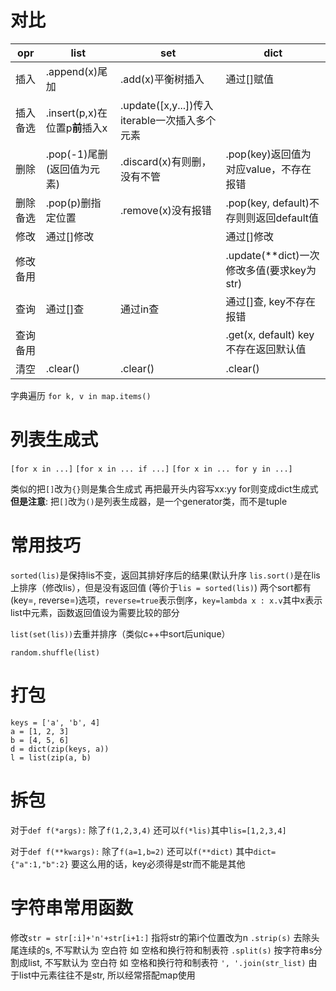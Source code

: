 # 对比
|opr|list|set|dict|
|-|-|-|-|
|插入|.append(x)尾加|.add(x)平衡树插入|通过[]赋值|
|插入备选|.insert(p,x)在位置p**前**插入x|.update([x,y...])传入iterable一次插入多个元素||
|删除|.pop(-1)尾删(返回值为元素)|.discard(x)有则删，没有不管|.pop(key)返回值为对应value，不存在报错|
|删除备选|.pop(p)删指定位置|.remove(x)没有报错|.pop(key, default)不存则则返回default值|
|修改|通过[]修改||通过[]修改|
|修改备用|||.update(**dict)一次修改多值(要求key为str)|
|查询|通过[]查|通过in查|通过[]查, key不存在报错|
|查询备用|||.get(x, default) key不存在返回默认值|
|清空|.clear()|.clear()|.clear()|


字典遍历 `for k, v in map.items()`

# 列表生成式
`[for x in ...]`
`[for x in ... if ...]`
`[for x in ... for y in ...]`

类似的把`[]`改为`{}`则是集合生成式
再把最开头内容写xx:yy for则变成dict生成式
**但是注意**: 把`[]`改为`()`是列表生成器，是一个generator类，而不是tuple

# 常用技巧
`sorted(lis)`是保持lis不变，返回其排好序后的结果(默认升序
`lis.sort()`是在lis上排序（修改lis），但是没有返回值 (等价于`lis = sorted(lis)`)
两个sort都有(key=, reverse=)选项，`reverse=true`表示倒序，`key=lambda x : x.v`其中x表示list中元素，函数返回值设为需要比较的部分

`list(set(lis))`去重并排序（类似c++中sort后unique）

`random.shuffle(list)`

# 打包
```
keys = ['a', 'b', 4]
a = [1, 2, 3]
b = [4, 5, 6]
d = dict(zip(keys, a))
l = list(zip(a, b)
```

# 拆包
对于`def f(*args):`
除了`f(1,2,3,4)`
还可以`f(*lis)`其中`lis=[1,2,3,4]`

对于`def f(**kwargs):`
除了`f(a=1,b=2)`
还可以`f(**dict)` 其中`dict={"a":1,"b":2}`
要这么用的话，key必须得是str而不能是其他

# 字符串常用函数
修改`str = str[:i]+'n'+str[i+1:]` 指将str的第i个位置改为n
`.strip(s)` 去除头尾连续的s, 不写默认为 空白符 如 空格和换行符和制表符
`.split(s)` 按字符串s分割成list, 不写默认为 空白符 如 空格和换行符和制表符
`', '.join(str_list)` 由于list中元素往往不是str, 所以经常搭配map使用

